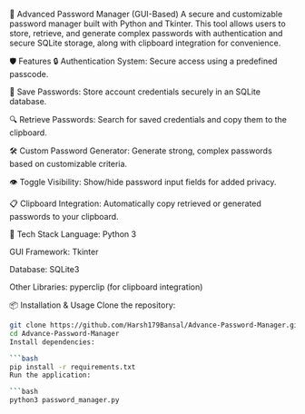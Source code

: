 🔐 Advanced Password Manager (GUI-Based)
A secure and customizable password manager built with Python and Tkinter. This tool allows users to store, retrieve, and generate complex passwords with authentication and secure SQLite storage, along with clipboard integration for convenience.

🛡️ Features
🔒 Authentication System: Secure access using a predefined passcode.

💾 Save Passwords: Store account credentials securely in an SQLite database.

🔍 Retrieve Passwords: Search for saved credentials and copy them to the clipboard.

🛠️ Custom Password Generator: Generate strong, complex passwords based on customizable criteria.

👁️ Toggle Visibility: Show/hide password input fields for added privacy.

📋 Clipboard Integration: Automatically copy retrieved or generated passwords to your clipboard.

🧰 Tech Stack
Language: Python 3

GUI Framework: Tkinter

Database: SQLite3

Other Libraries: pyperclip (for clipboard integration)

📦 Installation & Usage
Clone the repository:

```bash
git clone https://github.com/Harsh179Bansal/Advance-Password-Manager.git
cd Advance-Password-Manager
Install dependencies:

```bash
pip install -r requirements.txt
Run the application:

```bash
python3 password_manager.py
